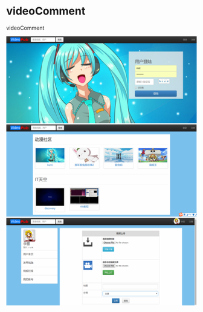 # videoComment
videoComment

![image](https://github.com/jaminchanks/videoComment/blob/master/videopub-images/Screenshot%20from%202015-07-15%2020:34:37.png)
![image](https://github.com/jaminchanks/videoComment/blob/master/videopub-images/Screenshot%20from%202015-07-15%2020:15:16.png)
![image](https://github.com/jaminchanks/videoComment/blob/master/videopub-images/Screenshot%20from%202015-07-15%2020_29_04.png)